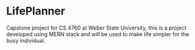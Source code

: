 # LifePlanner
Capstone project for CS 4760 at Weber State University, this is a project developed using MERN stack and will be used to make life simpler for the busy individual.
